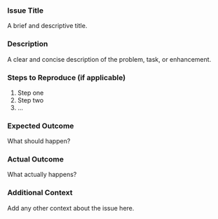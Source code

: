 ### Issue Title
A brief and descriptive title.

### Description
A clear and concise description of the problem, task, or enhancement.

### Steps to Reproduce (if applicable)
1. Step one
2. Step two
3. ...

### Expected Outcome
What should happen?

### Actual Outcome
What actually happens?

### Additional Context
Add any other context about the issue here.
